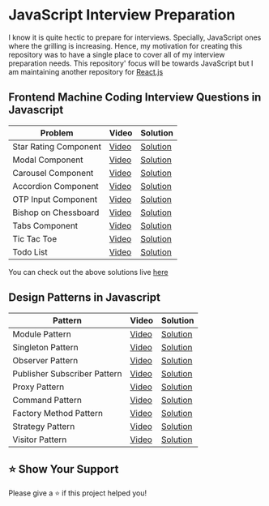 # JavaScript Interview Preparation

I know it is quite hectic to prepare for interviews. Specially, JavaScript ones where the grilling is increasing. Hence, my motivation for creating this repository was to have a single place to cover all of my interview preparation needs. This repository' focus will be towards JavaScript but I am maintaining another repository for [React.js](https://github.com/mohitkumartoshniwal/reactjs-interview-preparation/tree/main)

## Frontend Machine Coding Interview Questions in Javascript

| Problem               | Video                                 | Solution                                                |
| --------------------- | ------------------------------------- | ------------------------------------------------------- |
| Star Rating Component | [Video](https://youtu.be/QsvPgVV_1Os) | [Solution](./frontend-machine-coding/star-rating)       |
| Modal Component       | [Video](https://youtu.be/E6z42PHIuLA) | [Solution](./frontend-machine-coding/modal-component)   |
| Carousel Component    | [Video](https://youtu.be/qX5qjRnHSnc) | [Solution](./frontend-machine-coding/carousel)          |
| Accordion Component   | [Video](https://youtu.be/iQpX0W18Yb0) | [Solution](./frontend-machine-coding/accordion)         |
| OTP Input Component   | [Video](https://youtu.be/dAvy4OYZpHk) | [Solution](./frontend-machine-coding/otp-input)         |
| Bishop on Chessboard  | [Video](https://youtu.be/aY2ra2BDBd8) | [Solution](./frontend-machine-coding/bishop-chessboard) |
| Tabs Component        | [Video](https://youtu.be/Q-oCO7so_lc) | [Solution](./frontend-machine-coding/tabs)              |
| Tic Tac Toe           | [Video](https://youtu.be/5u-ENEknLXs) | [Solution](./frontend-machine-coding/tic-tac-toe)       |
| Todo List             | [Video]()                             | [Solution](./frontend-machine-coding/todo-list/)        |

You can check out the above solutions live [here](https://frontend-machine-coding.vercel.app/)

## Design Patterns in Javascript

| Pattern                      | Video                                                | Solution                                              |
| ---------------------------- | ---------------------------------------------------- | ----------------------------------------------------- |
| Module Pattern               | [Video](https://www.youtube.com/watch?v=4mH3-EfjiPQ) | [Solution](./design-patterns/module-pattern/)         |
| Singleton Pattern            | [Video](https://www.youtube.com/watch?v=IhCc1oPMomE) | [Solution](./design-patterns/singleton-pattern/)      |
| Observer Pattern             | [Video](https://www.youtube.com/watch?v=asR1lpB0WTE) | [Solution](./design-patterns/observer-pattern/)       |
| Publisher Subscriber Pattern | [Video](https://www.youtube.com/watch?v=kRqKkNbX8ug) | [Solution](./design-patterns/pub-sub-pattern/)        |
| Proxy Pattern                | [Video](https://www.youtube.com/watch?v=cbCQzjEFqKk) | [Solution](./design-patterns/proxy-pattern/)          |
| Command Pattern              | [Video](https://www.youtube.com/watch?v=XJ2msSGeWP8) | [Solution](./design-patterns/command-pattern/)        |
| Factory Method Pattern       | [Video](https://www.youtube.com/watch?v=8j3YXtAzacM) | [Solution](./design-patterns/factory-method-pattern/) |
| Strategy Pattern             | [Video](https://www.youtube.com/watch?v=Q2-ZpDrSc5E) | [Solution](./design-patterns/strategy-pattern/)       |
| Visitor Pattern              | [Video](https://www.youtube.com/watch?v=7XCYhP0t9a8) | [Solution](./design-patterns/visitor-pattern/)        |

## ⭐️ Show Your Support

Please give a ⭐️ if this project helped you!

